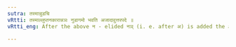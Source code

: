 ```yaml
---
sutra: तस्मान्नुडचि
vRtti: तस्माल्लुप्तनकारान्नञः नुडागमो भवति अजादावुत्तरपदे ॥
vRtti_eng: After the above न - elided नञ् (i. e. after अ) is added the augment नुट्, to a word beginning with a vowel.

---
```

